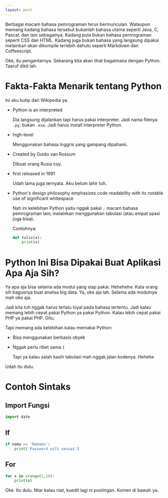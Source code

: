 ```yaml
---
layout: post
---
```


Berbagai macam bahasa pemrograman terus bermunculan. Walaupun memang kadang bahasa tersebut bukanlah bahasa utama seperti Java, C, Pascal, dan lain sebagainya. Kadang pula bukan bahasa pemrograman seperti CSS dan HTML. Kadang juga bukan bahasa yang langsung dipakai melainkan akan dikompile terlebih dahulu seperti Markdown dan Coffeescript.

Oke, itu pengantarnya. Sekarang kita akan lihat bagaimana dengan Python. Taaruf dikit lah.

# Fakta-Fakta Menarik tentang Python

Ini aku kutip dari Wikipedia ya.

- Python is an interpreted

	Dia langsung dijalankan tapi harus pakai interpreter. Jadi nama filenya `.py`; bukan `.exe`. Jadi harus install interpreter Python.

-  high-level

	Menggunakan bahasa Inggris yang gampang dipahami.

- Created by Guido van Rossum

	Dibuat orang Rusia cuy.

- first released in 1991

	Udah lama juga ternyata. Aku belum lahir tuh.

- Python's design philosophy emphasizes code readability with its notable use of significant whitespace

	Nah ini kelebihan Python yaitu nggak pakai `;` macam bahasa pemrograman lain; melainkan menggunakan tabulasi (atau empat spasi juga bisa).

	Contohnya:

	```python
	def tulis(x):
		print(x)
	```

# Python Ini Bisa Dipakai Buat Aplikasi Apa Aja Sih?

Ya apa aja bisa selama ada modul yang siap pakai. Hehehehe. Kata orang sih bagusnya buat analisa big data. Ya, oke aja lah. Selama ada modulnya mah oke aja.

Jadi kita tuh nggak harus terlalu loyal pada bahasa tertentu. Jadi kalau memang lebih cepat pakai Python ya pakai Python. Kalau lebih cepat pakai PHP ya pakai PHP. Gitu.

Tapi memang ada kelebihan kalau memakai Python:

- Bisa menggunakan berbasis obyek
- Nggak perlu ribet sama `{`

	Tapi ya kalau salah kasih tabulasi mah nggak jalan kodenya. Hehehe

Udah itu dulu.

# Contoh Sintaks

## Import Fungsi

```python
import date
```

## If

```python
if nama == 'Namamu':
	print('Password wifi sesuai')
```

## For

```python
for x in xrange(1,10):
	print(x)
```

Oke. Itu dulu. Ntar kalau niat, kuedit lagi ni postingan. Komen di bawah ya.